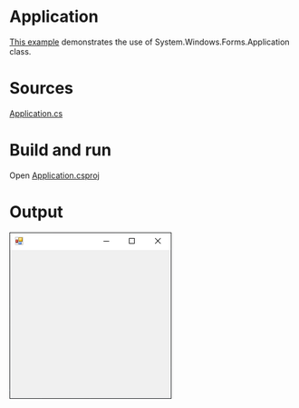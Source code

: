 # Application

[This example](.) demonstrates the use of System.Windows.Forms.Application class.

# Sources

[Application.cs](Application.cs)

# Build and run

Open [Application.csproj](Application.csproj)

# Output

![Screenshot](../../docs/Pictures/Forms/Application.png)

